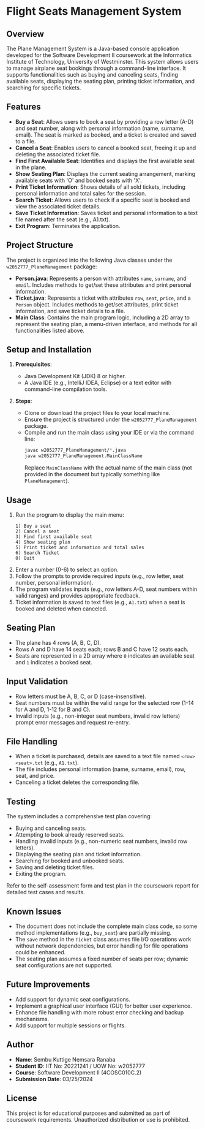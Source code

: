 # Flight Seats Management System

## Overview
The Plane Management System is a Java-based console application developed for the Software Development II coursework at the Informatics Institute of Technology, University of Westminster. This system allows users to manage airplane seat bookings through a command-line interface. It supports functionalities such as buying and canceling seats, finding available seats, displaying the seating plan, printing ticket information, and searching for specific tickets.

## Features
- **Buy a Seat**: Allows users to book a seat by providing a row letter (A-D) and seat number, along with personal information (name, surname, email). The seat is marked as booked, and a ticket is created and saved to a file.
- **Cancel a Seat**: Enables users to cancel a booked seat, freeing it up and deleting the associated ticket file.
- **Find First Available Seat**: Identifies and displays the first available seat in the plane.
- **Show Seating Plan**: Displays the current seating arrangement, marking available seats with 'O' and booked seats with 'X'.
- **Print Ticket Information**: Shows details of all sold tickets, including personal information and total sales for the session.
- **Search Ticket**: Allows users to check if a specific seat is booked and view the associated ticket details.
- **Save Ticket Information**: Saves ticket and personal information to a text file named after the seat (e.g., A1.txt).
- **Exit Program**: Terminates the application.

## Project Structure
The project is organized into the following Java classes under the `w2052777_PlaneManagement` package:
- **Person.java**: Represents a person with attributes `name`, `surname`, and `email`. Includes methods to get/set these attributes and print personal information.
- **Ticket.java**: Represents a ticket with attributes `row`, `seat`, `price`, and a `Person` object. Includes methods to get/set attributes, print ticket information, and save ticket details to a file.
- **Main Class**: Contains the main program logic, including a 2D array to represent the seating plan, a menu-driven interface, and methods for all functionalities listed above.

## Setup and Installation
1. **Prerequisites**:
   - Java Development Kit (JDK) 8 or higher.
   - A Java IDE (e.g., IntelliJ IDEA, Eclipse) or a text editor with command-line compilation tools.

2. **Steps**:
   - Clone or download the project files to your local machine.
   - Ensure the project is structured under the `w2052777_PlaneManagement` package.
   - Compile and run the main class using your IDE or via the command line:
     ```bash
     javac w2052777_PlaneManagement/*.java
     java w2052777_PlaneManagement.MainClassName
     ```
     Replace `MainClassName` with the actual name of the main class (not provided in the document but typically something like `PlaneManagement`).

## Usage
1. Run the program to display the main menu:
   ```
   1) Buy a seat
   2) Cancel a seat
   3) Find first available seat
   4) Show seating plan
   5) Print ticket and information and total sales
   6) Search Ticket
   0) Quit
   ```
2. Enter a number (0-6) to select an option.
3. Follow the prompts to provide required inputs (e.g., row letter, seat number, personal information).
4. The program validates inputs (e.g., row letters A-D, seat numbers within valid ranges) and provides appropriate feedback.
5. Ticket information is saved to text files (e.g., `A1.txt`) when a seat is booked and deleted when canceled.

## Seating Plan
- The plane has 4 rows (A, B, C, D).
- Rows A and D have 14 seats each; rows B and C have 12 seats each.
- Seats are represented in a 2D array where `0` indicates an available seat and `1` indicates a booked seat.

## Input Validation
- Row letters must be A, B, C, or D (case-insensitive).
- Seat numbers must be within the valid range for the selected row (1-14 for A and D, 1-12 for B and C).
- Invalid inputs (e.g., non-integer seat numbers, invalid row letters) prompt error messages and request re-entry.

## File Handling
- When a ticket is purchased, details are saved to a text file named `<row><seat>.txt` (e.g., `A1.txt`).
- The file includes personal information (name, surname, email), row, seat, and price.
- Canceling a ticket deletes the corresponding file.

## Testing
The system includes a comprehensive test plan covering:
- Buying and canceling seats.
- Attempting to book already reserved seats.
- Handling invalid inputs (e.g., non-numeric seat numbers, invalid row letters).
- Displaying the seating plan and ticket information.
- Searching for booked and unbooked seats.
- Saving and deleting ticket files.
- Exiting the program.

Refer to the self-assessment form and test plan in the coursework report for detailed test cases and results.

## Known Issues
- The document does not include the complete main class code, so some method implementations (e.g., `buy_seat`) are partially missing.
- The `save` method in the `Ticket` class assumes file I/O operations work without network dependencies, but error handling for file operations could be enhanced.
- The seating plan assumes a fixed number of seats per row; dynamic seat configurations are not supported.

## Future Improvements
- Add support for dynamic seat configurations.
- Implement a graphical user interface (GUI) for better user experience.
- Enhance file handling with more robust error checking and backup mechanisms.
- Add support for multiple sessions or flights.

## Author
- **Name**: Sembu Kuttige Nemsara Ranaba
- **Student ID**: IIT No: 20221241 / UOW No: w2052777
- **Course**: Software Development II (4COSC010C.2)
- **Submission Date**: 03/25/2024

## License
This project is for educational purposes and submitted as part of coursework requirements. Unauthorized distribution or use is prohibited.
